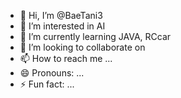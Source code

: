 - 👋 Hi, I’m @BaeTani3
- 👀 I’m interested in AI
- 🌱 I’m currently learning JAVA, RCcar
- 💞️ I’m looking to collaborate on 
- 📫 How to reach me ...
- 😄 Pronouns: ...
- ⚡ Fun fact: ...

<!---
BaeTani3/BaeTani3 is a ✨ special ✨ repository because its `README.md` (this file) appears on your GitHub profile.
You can click the Preview link to take a look at your changes.
--->

